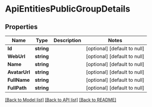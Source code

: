 # ApiEntitiesPublicGroupDetails

## Properties
Name | Type | Description | Notes
------------ | ------------- | ------------- | -------------
**Id** | **string** |  | [optional] [default to null]
**WebUrl** | **string** |  | [optional] [default to null]
**Name** | **string** |  | [optional] [default to null]
**AvatarUrl** | **string** |  | [optional] [default to null]
**FullName** | **string** |  | [optional] [default to null]
**FullPath** | **string** |  | [optional] [default to null]

[[Back to Model list]](../README.md#documentation-for-models) [[Back to API list]](../README.md#documentation-for-api-endpoints) [[Back to README]](../README.md)


